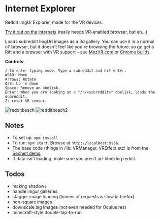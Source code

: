 # Internet Explorer

Reddit ImgUr Explorer, made for the VR devices.

[Try it out on the internets](http://mrspeaker.github.io/InternetExplorer/) (really needs VR-enabled browser, but eh...)

Loads subreddit ImgUrl images as a 3d gallery. You can use it in a normal ol' browser, but it doesn't feel like you're browsing the future: so go get a Rift and a browser with VR support - see [MozVR.com](http://www.mozvr.com) or [Chrome builds](http://blog.tojicode.com/2014/07/bringing-vr-to-chrome.html).

**Controls:**

    / to enter typing mode. Type a subreddit and hit enter.
    WSAD: Move
    Arrows: Rotate
    Q/E: Up 'n down
    Space: Remove an obelisk.
    Enter: When you are looking at a "/r/<subreddit>" obelisk, loads the subreddit.
    Z: reset VR sensor.

![redditbeach](https://cloud.githubusercontent.com/assets/129330/6426318/a8bcecd6-bf22-11e4-8855-a6369447ef42.jpg)
![redditbeach2](https://cloud.githubusercontent.com/assets/129330/6426319/aa3b058e-bf22-11e4-838a-bbd2f7681e4f.jpg)

## Notes

  * To set up: `npm install`
  * To run: `npm start`. Browse at `http://localhost:9966`.
  * The base code (things in /lib: VRManager, VREffect etc) is from the [Sechelt demo](https://github.com/MozVR/sechelt)
  * If data isn't loading, make sure you aren't ad-blocking reddit.

## Todos

  * making shadows
  * handle imgur galleries
  * stagger image loading (tonnes of requests is slow in firefox)
  * non-square images
  * downscale big images (not even needed for Oculus rez)
  * minecraft-style double-tap-to-run
